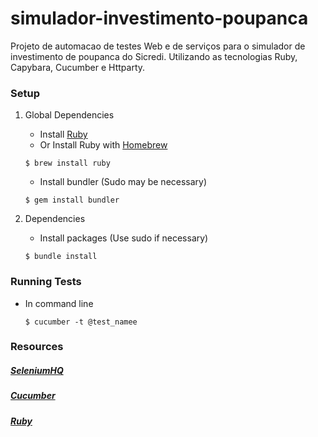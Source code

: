 # simulador-investimento-poupanca
Projeto de automacao de testes Web e de serviços para o simulador de investimento de poupanca do Sicredi. Utilizando as tecnologias Ruby, Capybara, Cucumber e Httparty.

### Setup

1. Global Dependencies
    * Install [Ruby](https://www.ruby-lang.org/en/documentation/installation/)
    * Or Install Ruby with [Homebrew](http://brew.sh/)
    ```
    $ brew install ruby
    ```
    
    * Install bundler (Sudo may be necessary)
    ```
    $ gem install bundler
    ```

2. Dependencies
	* Install packages (Use sudo if necessary)
	```
	$ bundle install
	```

### Running Tests

* In command line
	```
	$ cucumber -t @test_namee
	```

### Resources
##### [SeleniumHQ](http://www.seleniumhq.org/docs/)

##### [Cucumber](https://cucumber.io/docs/reference)

##### [Ruby](http://ruby-doc.org/)
